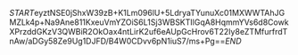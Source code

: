 $START$eyztNSE0jShxW39zB+K1Lm096lU+5LdryaTYunuXc01MXWWTAhJGMZLk4p+Na9Ane811KxeuVmYZOiS6L1Sj3WBSKTIlGqA8HqmmYVs6d8CowkXPrzddGKzV3QWBiR2OkOax4ntLirK2uf6eAUpGcHrov6T22Iy8eZTMfurfrdTnAw/aDGy58Ze9Ug1DJFD/B4W0CDvv6pN1iuS7/ms+Pg==$END$